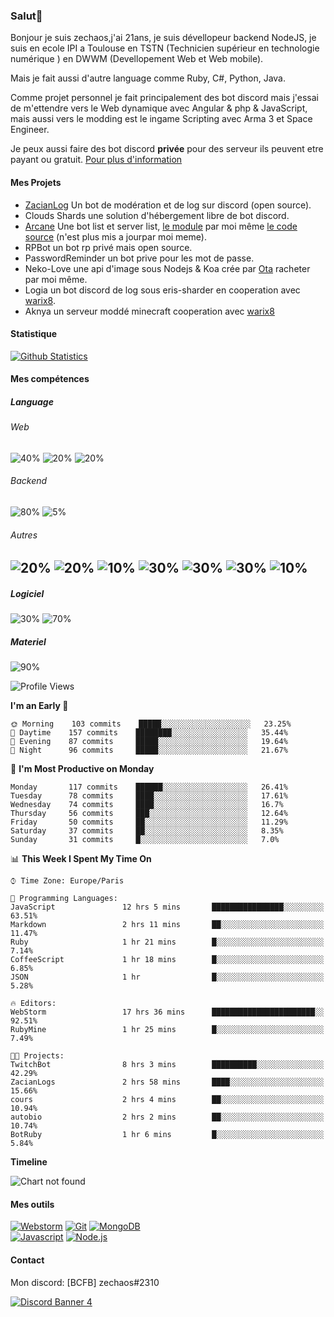 ### Salut👋 

Bonjour je suis zechaos,j'ai 21ans, je suis dévellopeur backend NodeJS, je suis en ecole IPI a Toulouse en TSTN (Technicien supérieur en technologie numérique ) en DWWM (Devellopement Web et Web mobile).

Mais je fait aussi d'autre language comme Ruby, C#, Python, Java.

Comme projet personnel je fait principalement des bot discord mais j'essai de m'ettendre vers le Web dynamique avec Angular & php & JavaScript, mais aussi vers le modding est le ingame Scripting avec Arma 3 et Space Engineer.

Je peux aussi faire des bot discord **privée** pour des serveur ils peuvent etre payant ou gratuit. [Pour plus d'information](https://github.com/zechaos031/zechaos031/blob/master/info/CustomBot.md)

#### Mes Projets
  - [ZacianLog](https://github.com/zechaos031/ZacianLogs) Un bot de modération et de log sur discord (open source).
  - Clouds Shards une solution d'hébergement libre de bot discord.
  - [Arcane](https://arcane-center.xyz/) Une bot list et server list, [le module](https://www.npmjs.com/package/abcapi) par moi même [le code source](https://github.com/Arcane-Bot-Center/abcAPI) (n'est plus mis a jourpar moi meme).
  - RPBot un bot rp privé mais open source.
  - PasswordReminder un bot prive pour les mot de passe.
  - Neko-Love une api d'image sous Nodejs & Koa crée par [Ota](https://github.com/Steven-Debande) racheter par moi même.
  - Logia un bot discord de log sous eris-sharder en cooperation avec [warix8](https://github.com/warix8).
  - Aknya un serveur moddé minecraft cooperation avec [warix8](https://github.com/warix8)

#### Statistique


[![Github Statistics](https://github-readme-stats.vercel.app/api?username=zechaos031&theme=radical)](https://github.com/anuraghazra/github-readme-stats)


#### Mes compétences

##### Language
###### Web
![40%](https://progress-bar.dev/40?title=JavaScript) ![20%](https://progress-bar.dev/20?title=HTML) ![20%](https://progress-bar.dev/20?title=CSS)

###### Backend
![80%](https://progress-bar.dev/80?title=NodeJS) ![5%](https://progress-bar.dev/5?title=PHP) 




###### Autres
![20%](https://progress-bar.dev/20?title=Ruby) ![20%](https://progress-bar.dev/20?title=Python) ![10%](https://progress-bar.dev/10?title=C\#) ![30%](https://progress-bar.dev/30?title=TypeScript) ![30%](https://progress-bar.dev/30?title=Deno) ![30%](https://progress-bar.dev/30?title=CoffeeScript) ![10%](https://progress-bar.dev/10?title=Lua)
--

##### Logiciel

![30%](https://progress-bar.dev/30?title=Linux) ![70%](https://progress-bar.dev/70?title=Windows)

##### Materiel

![90%](https://progress-bar.dev/90?title=Hardware)


<!--START_SECTION:waka-->
![Profile Views](http://img.shields.io/badge/Profile%20Views-59-blue)

**I'm an Early 🐤** 

```text
🌞 Morning    103 commits    █████░░░░░░░░░░░░░░░░░░░░   23.25% 
🌆 Daytime    157 commits    ████████░░░░░░░░░░░░░░░░░   35.44% 
🌃 Evening    87 commits     █████░░░░░░░░░░░░░░░░░░░░   19.64% 
🌙 Night      96 commits     █████░░░░░░░░░░░░░░░░░░░░   21.67%

```
📅 **I'm Most Productive on Monday** 

```text
Monday       117 commits    ██████░░░░░░░░░░░░░░░░░░░   26.41% 
Tuesday      78 commits     ████░░░░░░░░░░░░░░░░░░░░░   17.61% 
Wednesday    74 commits     ████░░░░░░░░░░░░░░░░░░░░░   16.7% 
Thursday     56 commits     ███░░░░░░░░░░░░░░░░░░░░░░   12.64% 
Friday       50 commits     ██░░░░░░░░░░░░░░░░░░░░░░░   11.29% 
Saturday     37 commits     ██░░░░░░░░░░░░░░░░░░░░░░░   8.35% 
Sunday       31 commits     █░░░░░░░░░░░░░░░░░░░░░░░░   7.0%

```


📊 **This Week I Spent My Time On** 

```text
⌚︎ Time Zone: Europe/Paris

💬 Programming Languages: 
JavaScript               12 hrs 5 mins       ████████████████░░░░░░░░░   63.51% 
Markdown                 2 hrs 11 mins       ██░░░░░░░░░░░░░░░░░░░░░░░   11.47% 
Ruby                     1 hr 21 mins        █░░░░░░░░░░░░░░░░░░░░░░░░   7.14% 
CoffeeScript             1 hr 18 mins        █░░░░░░░░░░░░░░░░░░░░░░░░   6.85% 
JSON                     1 hr                █░░░░░░░░░░░░░░░░░░░░░░░░   5.28%

🔥 Editors: 
WebStorm                 17 hrs 36 mins      ███████████████████████░░   92.51% 
RubyMine                 1 hr 25 mins        █░░░░░░░░░░░░░░░░░░░░░░░░   7.49%

🐱‍💻 Projects: 
TwitchBot                8 hrs 3 mins        ██████████░░░░░░░░░░░░░░░   42.29% 
ZacianLogs               2 hrs 58 mins       ████░░░░░░░░░░░░░░░░░░░░░   15.66% 
cours                    2 hrs 4 mins        ██░░░░░░░░░░░░░░░░░░░░░░░   10.94% 
autobio                  2 hrs 2 mins        ██░░░░░░░░░░░░░░░░░░░░░░░   10.74% 
BotRuby                  1 hr 6 mins         █░░░░░░░░░░░░░░░░░░░░░░░░   5.84%

```

**Timeline**

![Chart not found](https://github.com/zechaos031/zechaos031/blob/master/charts/bar_graph.png) 


<!--END_SECTION:waka-->

#### Mes outils
[![Webstorm](https://img.shields.io/badge/Webstrom-007acc?style=for-the-badge&logo=JetBrains&logoColor=white)](https://www.jetbrains.com/)
[![Git](https://img.shields.io/badge/Git-f05032?style=for-the-badge&logo=git&logoColor=white)](https://git-scm.com/)
[![MongoDB](https://img.shields.io/badge/MongoDB-47a248?style=for-the-badge&logo=mongodb&logoColor=white)](https://www.mongodb.com/)    
[![Javascript](https://img.shields.io/badge/Javascript-f7df1e?style=for-the-badge&logo=javascript&logoColor=white)](https://developer.mozilla.org/en-US/docs/Web/JavaScript)
[![Node.js](https://img.shields.io/badge/Node.js-339933?style=for-the-badge&logo=node.js&logoColor=white)](https://nodejs.org/en/)

#### Contact
Mon discord: [BCFB] zechaos#2310

[![Discord Banner 4](https://discordapp.com/api/guilds/666062901072887819/widget.png?style=banner4)](https://discordapp.com/invite/gTE6dyY)
